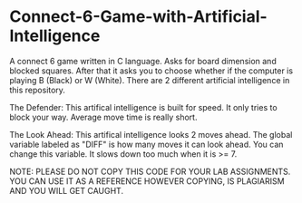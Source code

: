 # Connect-6-Game-with-Artificial-Intelligence
A connect 6 game written in C language. Asks for board dimension and blocked squares. After that it asks you to choose whether if the computer is playing B (Black) or W (White). There are 2 different artificial intelligence in this repository. 

The Defender: This artifical intelligence is built for speed. It only tries to block your way. Average move time is really short.

The Look Ahead: This artifical intelligence looks 2 moves ahead. The global variable labeled as "DIFF" is how many moves it can look ahead. You can change this variable. It slows down too much when it is >= 7. 

NOTE: PLEASE DO NOT COPY THIS CODE FOR YOUR LAB ASSIGNMENTS. YOU CAN USE IT AS A REFERENCE HOWEVER COPYING, IS PLAGIARISM AND YOU WILL GET CAUGHT.
